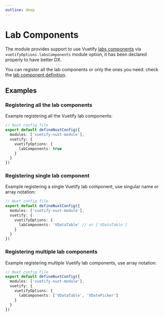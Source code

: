 ```yaml
---
outline: deep
---
```


# Lab Components

The module provides support to use Vuetify [labs components](https://vuetifyjs.com/en/labs/introduction/) via `vuetifyOptions.labsComponents` module option, it has been declared properly to have better DX.

You can register all the lab components or only the ones you need: check the [lab component definition](https://github.com/userquin/vuetify-nuxt-module/blob/main/src/types.ts#L84-L85).

## Examples

### Registering all the lab components

Example registering all the Vuetify lab components:
```ts
// Nuxt config file
export default defineNuxtConfig({
  modules: ['vuetify-nuxt-module'],
  vuetify: {
    vuetifyOptions: {
      labComponents: true
    }
  }
})
```

### Registering single lab component

Example registering a single Vuetify lab component, use singular name or array notation:
```ts
// Nuxt config file
export default defineNuxtConfig({
  modules: ['vuetify-nuxt-module'],
  vuetify: {
    vuetifyOptions: {
      labComponents: 'VDataTable' // or ['VDataTable']
    }
  }
})
```

### Registering multiple lab components

Example registering multiple Vuetify lab components, use array notation:
```ts
// Nuxt config file
export default defineNuxtConfig({
  modules: ['vuetify-nuxt-module'],
  vuetify: {
    vuetifyOptions: {
      labComponents: ['VDataTable', 'VDatePicker']
    }
  }
})
```
